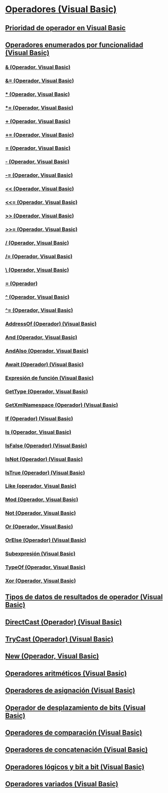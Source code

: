 # [Operadores (Visual Basic)](index.md)
## [Prioridad de operador en Visual Basic](operator-precedence.md)
## [Operadores enumerados por funcionalidad (Visual Basic)](operators-listed-by-functionality.md)
### [& (Operador, Visual Basic)](concatenation-operator.md)
### [&= (Operador, Visual Basic)](and-assignment-operator.md)
### [* (Operador, Visual Basic)](multiplication-operator.md)
### [*= (Operador, Visual Basic)](multiplication-assignment-operator.md)
### [+ (Operador, Visual Basic)](addition-operator.md)
### [+= (Operador, Visual Basic)](addition-assignment-operator.md)
### [= (Operador, Visual Basic)](assignment-operator.md)
### [- (Operador, Visual Basic)](subtraction-operator.md)
### [-= (Operador, Visual Basic)](integer-division-assignment-operator.md)
### [<< (Operador, Visual Basic)](left-shift-operator.md)
### [<<= (Operador, Visual Basic)](left-shift-assignment-operator.md)
### [>> (Operador, Visual Basic)](right-shift-operator.md)
### [>>= (Operador, Visual Basic)](right-shift-assignment-operator.md)
### [/ (Operador, Visual Basic)](floating-point-division-operator.md)
### [/= (Operador, Visual Basic)](floating-point-division-assignment-operator.md)
### [\ (Operador, Visual Basic)](integer-division-operator.md)
### [\= (Operador)](subtraction-assignment-operator.md)
### [^ (Operador, Visual Basic)](exponentiation-operator.md)
### [^= (Operador, Visual Basic)](exponentiation-assignment-operator.md)
### [AddressOf (Operador) (Visual Basic)](addressof-operator.md)
### [And (Operador, Visual Basic)](and-operator.md)
### [AndAlso (Operador, Visual Basic)](andalso-operator.md)
### [Await (Operador) (Visual Basic)](await-operator.md)
### [Expresión de función (Visual Basic)](function-expression.md)
### [GetType (Operador, Visual Basic)](gettype-operator.md)
### [GetXmlNamespace (Operador) (Visual Basic)](getxmlnamespace-operator.md)
### [If (Operador) (Visual Basic)](if-operator.md)
### [Is (Operador, Visual Basic)](is-operator.md)
### [IsFalse (Operador) (Visual Basic)](isfalse-operator.md)
### [IsNot (Operador) (Visual Basic)](isnot-operator.md)
### [IsTrue (Operador) (Visual Basic)](istrue-operator.md)
### [Like (operador, Visual Basic)](like-operator.md)
### [Mod (Operador, Visual Basic)](mod-operator.md)
### [Not (Operador, Visual Basic)](not-operator.md)
### [Or (Operador, Visual Basic)](or-operator.md)
### [OrElse (Operador) (Visual Basic)](orelse-operator.md)
### [Subexpresión (Visual Basic)](sub-expression.md)
### [TypeOf (Operador, Visual Basic)](typeof-operator.md)
### [Xor (Operador, Visual Basic)](xor-operator.md)
## [Tipos de datos de resultados de operador (Visual Basic)](data-types-of-operator-results.md)
## [DirectCast (Operador) (Visual Basic)](directcast-operator.md)
## [TryCast (Operador) (Visual Basic)](trycast-operator.md)
## [New (Operador, Visual Basic)](new-operator.md)
## [Operadores aritméticos (Visual Basic)](arithmetic-operators.md)
## [Operadores de asignación (Visual Basic)](assignment-operators.md)
## [Operador de desplazamiento de bits (Visual Basic)](bit-shift-operators.md)
## [Operadores de comparación (Visual Basic)](comparison-operators.md)
## [Operadores de concatenación (Visual Basic)](concatenation-operators.md)
## [Operadores lógicos y bit a bit (Visual Basic)](logical-bitwise-operators.md)
## [Operadores variados (Visual Basic)](miscellaneous-operators.md)
